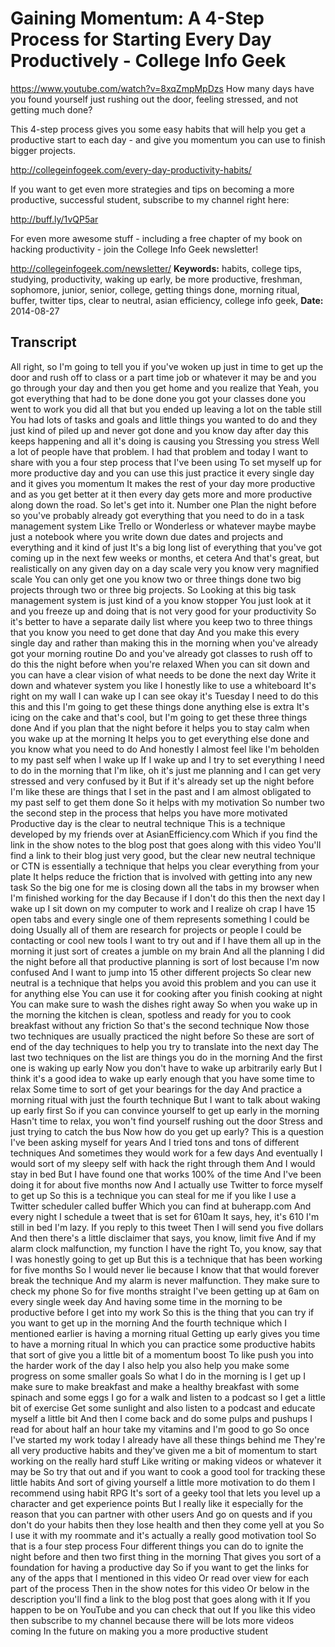 # Gaining Momentum: A 4-Step Process for Starting Every Day Productively - College Info Geek
https://www.youtube.com/watch?v=8xqZmpMpDzs
How many days have you found yourself just rushing out the door, feeling stressed, and not getting much done?

This 4-step process gives you some easy habits that will help you get a productive start to each day - and give you momentum you can use to finish bigger projects.

http://collegeinfogeek.com/every-day-productivity-habits/

If you want to get even more strategies and tips on becoming a more productive, successful student, subscribe to my channel right here:

http://buff.ly/1vQP5ar

For even more awesome stuff - including a free chapter of my book on hacking productivity - join the College Info Geek newsletter!

http://collegeinfogeek.com/newsletter/
**Keywords:** habits, college tips, studying, productivity, waking up early, be more productive, freshman, sophomore, junior, senior, college, getting things done, morning ritual, buffer, twitter tips, clear to neutral, asian efficiency, college info geek, 
**Date:** 2014-08-27

## Transcript
 All right, so I'm going to tell you if you've woken up just in time to get up the door and rush off to class or a part time job or whatever it may be and you go through your day and then you get home and you realize that Yeah, you got everything that had to be done done you got your classes done you went to work you did all that but you ended up leaving a lot on the table still You had lots of tasks and goals and little things you wanted to do and they just kind of piled up and never got done and you know day after day this keeps happening and all it's doing is causing you Stressing you stress Well a lot of people have that problem. I had that problem and today I want to share with you a four step process that I've been using To set myself up for more productive day and you can use this just practice it every single day and it gives you momentum It makes the rest of your day more productive and as you get better at it then every day gets more and more productive along down the road. So let's get into it. Number one Plan the night before so you've probably already got everything that you need to do in a task management system Like Trello or Wonderless or whatever maybe maybe just a notebook where you write down due dates and projects and everything and it kind of just It's a big long list of everything that you've got coming up in the next few weeks or months, et cetera And that's great, but realistically on any given day on a day scale very you know very magnified scale You can only get one you know two or three things done two big projects through two or three big projects. So Looking at this big task management system is just kind of a you know stopper You just look at it and you freeze up and doing that is not very good for your productivity So it's better to have a separate daily list where you keep two to three things that you know you need to get done that day And you make this every single day and rather than making this in the morning when you've already got your morning routine Do and you've already got classes to rush off to do this the night before when you're relaxed When you can sit down and you can have a clear vision of what needs to be done the next day Write it down and whatever system you like I honestly like to use a whiteboard It's right on my wall I can wake up I can see okay it's Tuesday I need to do this this and this I'm going to get these things done anything else is extra It's icing on the cake and that's cool, but I'm going to get these three things done And if you plan that the night before it helps you to stay calm when you wake up at the morning It helps you to get everything else done and you know what you need to do And honestly I almost feel like I'm beholden to my past self when I wake up If I wake up and I try to set everything I need to do in the morning that I'm like, oh it's just me planning and I can get very stressed and very confused by it But if it's already set up the night before I'm like these are things that I set in the past and I am almost obligated to my past self to get them done So it helps with my motivation So number two the second step in the process that helps you have more motivated Productive day is the clear to neutral technique This is a technique developed by my friends over at AsianEfficiency.com Which if you find the link in the show notes to the blog post that goes along with this video You'll find a link to their blog just very good, but the clear new neutral technique or CTN is essentially a technique that helps you clear everything from your plate It helps reduce the friction that is involved with getting into any new task So the big one for me is closing down all the tabs in my browser when I'm finished working for the day Because if I don't do this then the next day I wake up I sit down on my computer to work and I realize oh crap I have 15 open tabs and every single one of them represents something I could be doing Usually all of them are research for projects or people I could be contacting or cool new tools I want to try out and if I have them all up in the morning it just sort of creates a jumble on my brain And all the planning I did the night before all that productive planning is sort of lost because I'm now confused And I want to jump into 15 other different projects So clear new neutral is a technique that helps you avoid this problem and you can use it for anything else You can use it for cooking after you finish cooking at night You can make sure to wash the dishes right away So when you wake up in the morning the kitchen is clean, spotless and ready for you to cook breakfast without any friction So that's the second technique Now those two techniques are usually practiced the night before So these are sort of end of the day techniques to help you try to translate into the next day The last two techniques on the list are things you do in the morning And the first one is waking up early Now you don't have to wake up arbitrarily early But I think it's a good idea to wake up early enough that you have some time to relax Some time to sort of get your bearings for the day And practice a morning ritual with just the fourth technique But I want to talk about waking up early first So if you can convince yourself to get up early in the morning Hasn't time to relax, you won't find yourself rushing out the door Stress and just trying to catch the bus Now how do you get up early? This is a question I've been asking myself for years And I tried tons and tons of different techniques And sometimes they would work for a few days And eventually I would sort of my sleepy self with hack the right through them And I would stay in bed But I have found one that works 100% of the time And I've been doing it for about five months now And I actually use Twitter to force myself to get up So this is a technique you can steal for me if you like I use a Twitter scheduler called buffer Which you can find at buherapp.com And every night I schedule a tweet that is set for 610am It says, hey, it's 610 I'm still in bed I'm lazy. If you reply to this tweet Then I will send you five dollars And then there's a little disclaimer that says, you know, limit five And if my alarm clock malfunction, my function I have the right To, you know, say that I was honestly going to get up But this is a technique that has been working for five months So I would never lie because I know that that would forever break the technique And my alarm is never malfunction. They make sure to check my phone So for five months straight I've been getting up at 6am on every single week day And having some time in the morning to be productive before I get into my work So this is the thing that you can try if you want to get up in the morning And the fourth technique which I mentioned earlier is having a morning ritual Getting up early gives you time to have a morning ritual In which you can practice some productive habits that sort of give you a little bit of a momentum boost To like push you into the harder work of the day I also help you also help you make some progress on some smaller goals So what I do in the morning is I get up I make sure to make breakfast and make a healthy breakfast with some spinach and some eggs I go for a walk and listen to a podcast so I get a little bit of exercise Get some sunlight and also listen to a podcast and educate myself a little bit And then I come back and do some pulps and pushups I read for about half an hour take my vitamins and I'm good to go So once I've started my work today I already have all these things behind me They're all very productive habits and they've given me a bit of momentum to start working on the really hard stuff Like writing or making videos or whatever it may be So try that out and if you want to cook a good tool for tracking these little habits And sort of giving yourself a little more motivation to do them I recommend using habit RPG It's sort of a geeky tool that lets you level up a character and get experience points But I really like it especially for the reason that you can partner with other users And go on quests and if you don't do your habits then they lose health and then they come yell at you So I use it with my roommate and it's actually a really good motivation tool So that is a four step process Four different things you can do to ignite the night before and then two first thing in the morning That gives you sort of a foundation for having a productive day So if you want to get the links for any of the apps that I mentioned in this video Or read over view for each part of the process Then in the show notes for this video Or below in the description you'll find a link to the blog post that goes along with it If you happen to be on YouTube and you can check that out If you like this video then subscribe to my channel because there will be lots more videos coming In the future on making you a more productive student
